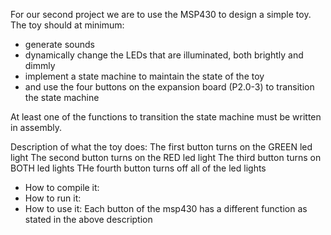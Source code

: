 

For our second project we are to use the MSP430 to design a simple
toy. The toy should at minimum:

- generate sounds
- dynamically change the LEDs that are illuminated, both brightly and dimmly
- implement a state machine to maintain the state of the toy
- and use the four buttons on the expansion board (P2.0-3) to transition the
  state machine

At least one of the functions to transition the state machine must be written
in assembly.

Description of what the toy does:
The first button turns on the GREEN led light
The second button turns on the RED led light
The third button turns on BOTH led lights
THe fourth button turns off all of the led lights

- How to compile it:
- How to run it: 
- How to use it: Each button of the msp430 has a different function as stated
  in the above description
